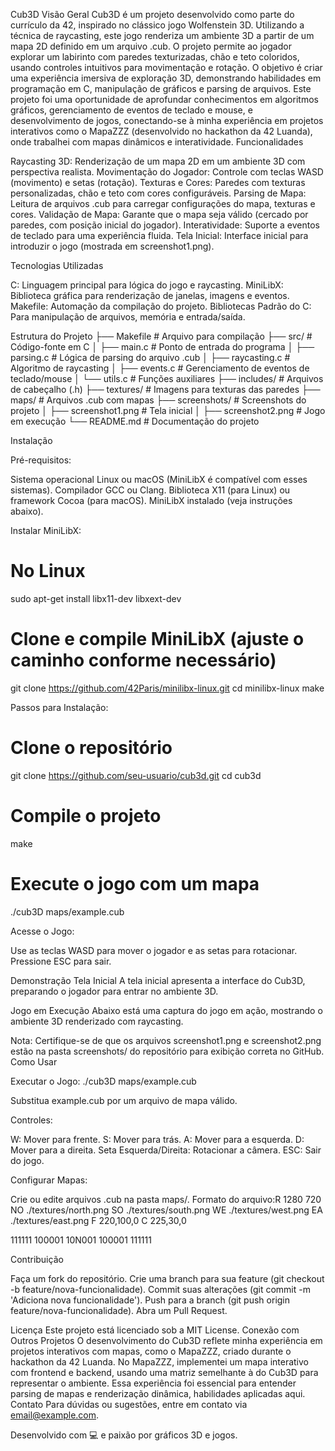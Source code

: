 Cub3D
Visão Geral
Cub3D é um projeto desenvolvido como parte do currículo da 42, inspirado no clássico jogo Wolfenstein 3D. Utilizando a técnica de raycasting, este jogo renderiza um ambiente 3D a partir de um mapa 2D definido em um arquivo .cub. O projeto permite ao jogador explorar um labirinto com paredes texturizadas, chão e teto coloridos, usando controles intuitivos para movimentação e rotação. O objetivo é criar uma experiência imersiva de exploração 3D, demonstrando habilidades em programação em C, manipulação de gráficos e parsing de arquivos.
Este projeto foi uma oportunidade de aprofundar conhecimentos em algoritmos gráficos, gerenciamento de eventos de teclado e mouse, e desenvolvimento de jogos, conectando-se à minha experiência em projetos interativos como o MapaZZZ (desenvolvido no hackathon da 42 Luanda), onde trabalhei com mapas dinâmicos e interatividade.
Funcionalidades

Raycasting 3D: Renderização de um mapa 2D em um ambiente 3D com perspectiva realista.
Movimentação do Jogador: Controle com teclas WASD (movimento) e setas (rotação).
Texturas e Cores: Paredes com texturas personalizadas, chão e teto com cores configuráveis.
Parsing de Mapa: Leitura de arquivos .cub para carregar configurações do mapa, texturas e cores.
Validação de Mapa: Garante que o mapa seja válido (cercado por paredes, com posição inicial do jogador).
Interatividade: Suporte a eventos de teclado para uma experiência fluida.
Tela Inicial: Interface inicial para introduzir o jogo (mostrada em screenshot1.png).

Tecnologias Utilizadas

C: Linguagem principal para lógica do jogo e raycasting.
MiniLibX: Biblioteca gráfica para renderização de janelas, imagens e eventos.
Makefile: Automação da compilação do projeto.
Bibliotecas Padrão do C: Para manipulação de arquivos, memória e entrada/saída.

Estrutura do Projeto
├── Makefile              # Arquivo para compilação
├── src/                  # Código-fonte em C
│   ├── main.c            # Ponto de entrada do programa
│   ├── parsing.c         # Lógica de parsing do arquivo .cub
│   ├── raycasting.c      # Algoritmo de raycasting
│   ├── events.c          # Gerenciamento de eventos de teclado/mouse
│   └── utils.c           # Funções auxiliares
├── includes/             # Arquivos de cabeçalho (.h)
├── textures/             # Imagens para texturas das paredes
├── maps/                 # Arquivos .cub com mapas
├── screenshots/          # Screenshots do projeto
│   ├── screenshot1.png   # Tela inicial
│   ├── screenshot2.png   # Jogo em execução
└── README.md             # Documentação do projeto

Instalação

Pré-requisitos:

Sistema operacional Linux ou macOS (MiniLibX é compatível com esses sistemas).
Compilador GCC ou Clang.
Biblioteca X11 (para Linux) ou framework Cocoa (para macOS).
MiniLibX instalado (veja instruções abaixo).


Instalar MiniLibX:
# No Linux
sudo apt-get install libx11-dev libxext-dev
# Clone e compile MiniLibX (ajuste o caminho conforme necessário)
git clone https://github.com/42Paris/minilibx-linux.git
cd minilibx-linux
make


Passos para Instalação:
# Clone o repositório
git clone https://github.com/seu-usuario/cub3d.git
cd cub3d

# Compile o projeto
make

# Execute o jogo com um mapa
./cub3D maps/example.cub


Acesse o Jogo:

Use as teclas WASD para mover o jogador e as setas para rotacionar.
Pressione ESC para sair.



Demonstração
Tela Inicial
A tela inicial apresenta a interface do Cub3D, preparando o jogador para entrar no ambiente 3D.

Jogo em Execução
Abaixo está uma captura do jogo em ação, mostrando o ambiente 3D renderizado com raycasting.

Nota: Certifique-se de que os arquivos screenshot1.png e screenshot2.png estão na pasta screenshots/ do repositório para exibição correta no GitHub.
Como Usar

Executar o Jogo:
./cub3D maps/example.cub


Substitua example.cub por um arquivo de mapa válido.


Controles:

W: Mover para frente.
S: Mover para trás.
A: Mover para a esquerda.
D: Mover para a direita.
Seta Esquerda/Direita: Rotacionar a câmera.
ESC: Sair do jogo.


Configurar Mapas:

Crie ou edite arquivos .cub na pasta maps/.
Formato do arquivo:R 1280 720
NO ./textures/north.png
SO ./textures/south.png
WE ./textures/west.png
EA ./textures/east.png
F 220,100,0
C 225,30,0

111111
100001
10N001
100001
111111





Contribuição

Faça um fork do repositório.
Crie uma branch para sua feature (git checkout -b feature/nova-funcionalidade).
Commit suas alterações (git commit -m 'Adiciona nova funcionalidade').
Push para a branch (git push origin feature/nova-funcionalidade).
Abra um Pull Request.

Licença
Este projeto está licenciado sob a MIT License.
Conexão com Outros Projetos
O desenvolvimento do Cub3D reflete minha experiência em projetos interativos com mapas, como o MapaZZZ, criado durante o hackathon da 42 Luanda. No MapaZZZ, implementei um mapa interativo com frontend e backend, usando uma matriz semelhante à do Cub3D para representar o ambiente. Essa experiência foi essencial para entender parsing de mapas e renderização dinâmica, habilidades aplicadas aqui.
Contato
Para dúvidas ou sugestões, entre em contato via email@example.com.

Desenvolvido com 💻 e paixão por gráficos 3D e jogos.
